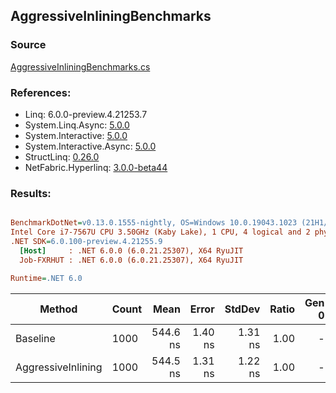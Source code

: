 ﻿## AggressiveInliningBenchmarks

### Source
[AggressiveInliningBenchmarks.cs](../NetFabric.Hyperlinq.Benchmarks/Benchmarks/AggressiveInliningBenchmarks.cs)

### References:
- Linq: 6.0.0-preview.4.21253.7
- System.Linq.Async: [5.0.0](https://www.nuget.org/packages/System.Linq.Async/5.0.0)
- System.Interactive: [5.0.0](https://www.nuget.org/packages/System.Interactive/5.0.0)
- System.Interactive.Async: [5.0.0](https://www.nuget.org/packages/System.Interactive.Async/5.0.0)
- StructLinq: [0.26.0](https://www.nuget.org/packages/StructLinq/0.26.0)
- NetFabric.Hyperlinq: [3.0.0-beta44](https://www.nuget.org/packages/NetFabric.Hyperlinq/3.0.0-beta44)

### Results:
``` ini

BenchmarkDotNet=v0.13.0.1555-nightly, OS=Windows 10.0.19043.1023 (21H1/May2021Update)
Intel Core i7-7567U CPU 3.50GHz (Kaby Lake), 1 CPU, 4 logical and 2 physical cores
.NET SDK=6.0.100-preview.4.21255.9
  [Host]     : .NET 6.0.0 (6.0.21.25307), X64 RyuJIT
  Job-FXRHUT : .NET 6.0.0 (6.0.21.25307), X64 RyuJIT

Runtime=.NET 6.0  

```
|             Method | Count |     Mean |   Error |  StdDev | Ratio | Gen 0 | Gen 1 | Gen 2 | Allocated |
|------------------- |------ |---------:|--------:|--------:|------:|------:|------:|------:|----------:|
|           Baseline |  1000 | 544.6 ns | 1.40 ns | 1.31 ns |  1.00 |     - |     - |     - |         - |
| AggressiveInlining |  1000 | 544.5 ns | 1.31 ns | 1.22 ns |  1.00 |     - |     - |     - |         - |
